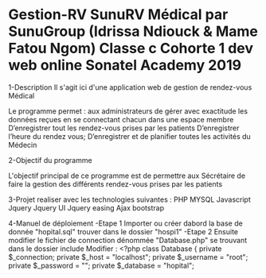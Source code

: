 # Gestion-RV SunuRV Médical par SunuGroup (Idrissa Ndiouck & Mame Fatou Ngom) Classe c Cohorte 1 dev web online Sonatel Academy 2019
1-Description
Il s'agit ici d'une application web de gestion de rendez-vous Médical

Le programme permet :
aux administrateurs de gérer avec exactitude les données reçues en se connectant chacun dans une espace membre
D’enregistrer tout les rendez-vous prises par les patients 
D’enregistrer l’heure du rendez vous; 
D’enregistrer et de planifier toutes les activités du Médecin

2-Objectif du programme 

L'objectif principal de ce programme est de permettre aux 
Sécrétaire de faire la gestion des différents rendez-vous prises par les patients 

3-Projet realiser avec les technologies suivantes :
PHP
MYSQL
Javascript
Jquery
Jquery UI
Jquery easing
Ajax
bootstrap

4-Manuel de déploiement
 -Etape 1
 Importer ou créer dabord la base de donnée "hopital.sql" trouver dans le dossier "hospi1"
 -Etape 2
 Ensuite modifier le fichier de connection dénommée "Database.php" se trouvant dans le dossier include
 Modifier : <?php
class Database {
    private $_connection;
    private $_host = "localhost";
    private $_username = "root";
    private $_password = "";
    private $_database = "hopital";
    
    
 
